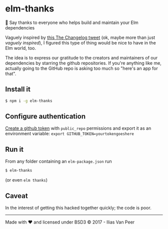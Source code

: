 # elm-thanks
🌟 Say thanks to everyone who helps build and maintain your Elm dependencies

Vaguely inspired by [this The Changelog tweet](https://twitter.com/changelog/status/935549633341853698) (ok, maybe more than just _vaguely inspired_), I figured this type of thing would be nice to have in the Elm world, too.

The idea is to express our gratitude to the creators and maintainers of our dependencies by starring the github repositories. If you're anything like me, actually going to the GitHub repo is asking too much so "here's an app for that".

## Install it

```sh
$ npm i -g elm-thanks
```

## Configure authentication

[Create a github token](https://github.com/settings/tokens/new) with `public_repo` permissions and export it as an environment variable: `export GITHUB_TOKEN=yourtokengoeshere`

## Run it

From any folder containing an `elm-package.json` run

```sh
$ elm-thanks
```

(or even `elm thanks`)

## Caveat

In the interest of getting this hacked together quickly; the code is poor.

---

Made with ❤️ and licensed under BSD3
© 2017 - Ilias Van Peer

